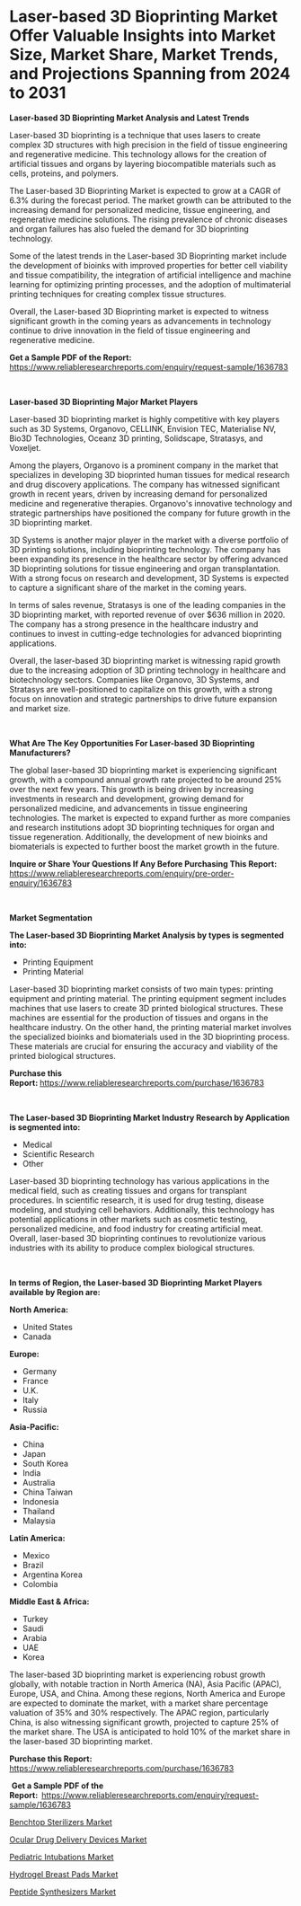 <p><h1>Laser-based 3D Bioprinting Market Offer Valuable Insights into Market Size, Market Share, Market Trends, and Projections Spanning from 2024 to 2031</h1></p><p><strong>Laser-based 3D Bioprinting Market Analysis and Latest Trends</strong></p>
<p><p>Laser-based 3D bioprinting is a technique that uses lasers to create complex 3D structures with high precision in the field of tissue engineering and regenerative medicine. This technology allows for the creation of artificial tissues and organs by layering biocompatible materials such as cells, proteins, and polymers.</p><p>The Laser-based 3D Bioprinting Market is expected to grow at a CAGR of 6.3% during the forecast period. The market growth can be attributed to the increasing demand for personalized medicine, tissue engineering, and regenerative medicine solutions. The rising prevalence of chronic diseases and organ failures has also fueled the demand for 3D bioprinting technology.</p><p>Some of the latest trends in the Laser-based 3D Bioprinting market include the development of bioinks with improved properties for better cell viability and tissue compatibility, the integration of artificial intelligence and machine learning for optimizing printing processes, and the adoption of multimaterial printing techniques for creating complex tissue structures.</p><p>Overall, the Laser-based 3D Bioprinting market is expected to witness significant growth in the coming years as advancements in technology continue to drive innovation in the field of tissue engineering and regenerative medicine.</p></p>
<p><strong>Get a Sample PDF of the Report:&nbsp;</strong> <a href="https://www.reliableresearchreports.com/enquiry/request-sample/1636783">https://www.reliableresearchreports.com/enquiry/request-sample/1636783</a></p>
<p>&nbsp;</p>
<p><strong>Laser-based 3D Bioprinting Major Market Players</strong></p>
<p><p>Laser-based 3D bioprinting market is highly competitive with key players such as 3D Systems, Organovo, CELLINK, Envision TEC, Materialise NV, Bio3D Technologies, Oceanz 3D printing, Solidscape, Stratasys, and Voxeljet. </p><p>Among the players, Organovo is a prominent company in the market that specializes in developing 3D bioprinted human tissues for medical research and drug discovery applications. The company has witnessed significant growth in recent years, driven by increasing demand for personalized medicine and regenerative therapies. Organovo's innovative technology and strategic partnerships have positioned the company for future growth in the 3D bioprinting market.</p><p>3D Systems is another major player in the market with a diverse portfolio of 3D printing solutions, including bioprinting technology. The company has been expanding its presence in the healthcare sector by offering advanced 3D bioprinting solutions for tissue engineering and organ transplantation. With a strong focus on research and development, 3D Systems is expected to capture a significant share of the market in the coming years.</p><p>In terms of sales revenue, Stratasys is one of the leading companies in the 3D bioprinting market, with reported revenue of over $636 million in 2020. The company has a strong presence in the healthcare industry and continues to invest in cutting-edge technologies for advanced bioprinting applications.</p><p>Overall, the laser-based 3D bioprinting market is witnessing rapid growth due to the increasing adoption of 3D printing technology in healthcare and biotechnology sectors. Companies like Organovo, 3D Systems, and Stratasys are well-positioned to capitalize on this growth, with a strong focus on innovation and strategic partnerships to drive future expansion and market size.</p></p>
<p>&nbsp;</p>
<p><strong>What Are The Key Opportunities For Laser-based 3D Bioprinting Manufacturers?</strong></p>
<p><p>The global laser-based 3D bioprinting market is experiencing significant growth, with a compound annual growth rate projected to be around 25% over the next few years. This growth is being driven by increasing investments in research and development, growing demand for personalized medicine, and advancements in tissue engineering technologies. The market is expected to expand further as more companies and research institutions adopt 3D bioprinting techniques for organ and tissue regeneration. Additionally, the development of new bioinks and biomaterials is expected to further boost the market growth in the future.</p></p>
<p><strong>Inquire or Share Your Questions If Any Before Purchasing This Report:</strong> <a href="https://www.reliableresearchreports.com/enquiry/pre-order-enquiry/1636783">https://www.reliableresearchreports.com/enquiry/pre-order-enquiry/1636783</a></p>
<p>&nbsp;</p>
<p><strong>Market Segmentation</strong></p>
<p><strong>The Laser-based 3D Bioprinting Market Analysis by types is segmented into:</strong></p>
<p><ul><li>Printing Equipment</li><li>Printing Material</li></ul></p>
<p><p>Laser-based 3D bioprinting market consists of two main types: printing equipment and printing material. The printing equipment segment includes machines that use lasers to create 3D printed biological structures. These machines are essential for the production of tissues and organs in the healthcare industry. On the other hand, the printing material market involves the specialized bioinks and biomaterials used in the 3D bioprinting process. These materials are crucial for ensuring the accuracy and viability of the printed biological structures.</p></p>
<p><strong>Purchase this Report:&nbsp;</strong><a href="https://www.reliableresearchreports.com/purchase/1636783">https://www.reliableresearchreports.com/purchase/1636783</a></p>
<p>&nbsp;</p>
<p><strong>The Laser-based 3D Bioprinting Market Industry Research by Application is segmented into:</strong></p>
<p><ul><li>Medical</li><li>Scientific Research</li><li>Other</li></ul></p>
<p><p>Laser-based 3D bioprinting technology has various applications in the medical field, such as creating tissues and organs for transplant procedures. In scientific research, it is used for drug testing, disease modeling, and studying cell behaviors. Additionally, this technology has potential applications in other markets such as cosmetic testing, personalized medicine, and food industry for creating artificial meat. Overall, laser-based 3D bioprinting continues to revolutionize various industries with its ability to produce complex biological structures.</p></p>
<p>&nbsp;</p>
<p><strong>In terms of Region, the Laser-based 3D Bioprinting Market Players available by Region are:</strong></p>
<p>
    <p> <strong> North America: </strong>
        <ul>
            <li>United States</li>
            <li>Canada</li>
        </ul>
        </p> 
    <p> <strong> Europe: </strong>
        <ul>
            <li>Germany</li>
            <li>France</li>
            <li>U.K.</li>
            <li>Italy</li>
            <li>Russia</li>
        </ul>
        </p> 
    <p> <strong> Asia-Pacific: </strong>
        <ul>
            <li>China</li>
            <li>Japan</li>
            <li>South Korea</li>
            <li>India</li>
            <li>Australia</li>
            <li>China Taiwan</li>
            <li>Indonesia</li>
            <li>Thailand</li>
            <li>Malaysia</li>
        </ul>
        </p> 
    <p> <strong> Latin America: </strong>
        <ul>
            <li>Mexico</li>
            <li>Brazil</li>
            <li>Argentina Korea</li>
            <li>Colombia</li>
        </ul>
        </p> 
    <p> <strong> Middle East & Africa: </strong>
        <ul>
            <li>Turkey</li>
            <li>Saudi</li>
            <li>Arabia</li>
            <li>UAE</li>
            <li>Korea</li>
        </ul>
    </p>
    </p>
<p><p>The laser-based 3D bioprinting market is experiencing robust growth globally, with notable traction in North America (NA), Asia Pacific (APAC), Europe, USA, and China. Among these regions, North America and Europe are expected to dominate the market, with a market share percentage valuation of 35% and 30% respectively. The APAC region, particularly China, is also witnessing significant growth, projected to capture 25% of the market share. The USA is anticipated to hold 10% of the market share in the laser-based 3D bioprinting market.</p></p>
<p><strong>Purchase this Report: </strong><a href="https://www.reliableresearchreports.com/purchase/1636783">https://www.reliableresearchreports.com/purchase/1636783</a></p>
<p>&nbsp;<strong>Get a Sample PDF of the Report:&nbsp;&nbsp;</strong><a href="https://www.reliableresearchreports.com/enquiry/request-sample/1636783">https://www.reliableresearchreports.com/enquiry/request-sample/1636783</a></p>
<p><strong></strong></p>
<p><p><a href="https://medium.com/p/34ecf211ed5c/edit">Benchtop Sterilizers Market</a></p><p><a href="https://medium.com/p/5653f4ea0a5e/edit">Ocular Drug Delivery Devices Market</a></p><p><a href="https://medium.com/p/fa6b83bf0a49/edit">Pediatric Intubations Market</a></p><p><a href="https://medium.com/p/25584182b247/edit">Hydrogel Breast Pads Market</a></p><p><a href="https://medium.com/p/783044f26c5f/edit">Peptide Synthesizers Market</a></p></p>